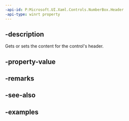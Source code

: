 ```yaml
---
-api-id: P:Microsoft.UI.Xaml.Controls.NumberBox.Header
-api-type: winrt property
---
```


## -description

Gets or sets the content for the control's header.

## -property-value

## -remarks

## -see-also

## -examples

